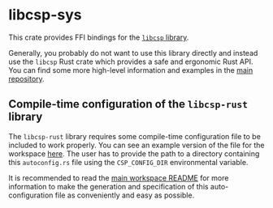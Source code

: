 libcsp-sys
========

This crate provides FFI bindings for the [`libcsp` library](https://github.com/libcsp/libcsp).

Generally, you probably do not want to use this library directly and instead use the
`libcsp` Rust crate which provides a safe and ergonomic Rust API.
You can find some more high-level information and examples in the
[main repository](https://egit.irs.uni-stuttgart.de/rust/libcsp-rust).

## Compile-time configuration of the `libcsp-rust` library

The `libcsp-rust` library requires some compile-time configuration file to be included to work
properly. You can see an example version of the file for the workspace
[here](https://egit.irs.uni-stuttgart.de/rust/libcsp-rust/src/branch/main/examples/autoconfig.rs).
The user has to provide the path to a directory containing this `autoconfig.rs` file using the
`CSP_CONFIG_DIR` environmental variable.

It is recommended to read the [main workspace README](https://egit.irs.uni-stuttgart.de/rust/libcsp-rust)
for more information to make the generation and specification of this auto-configuration file
as conveniently and easy as possible.
